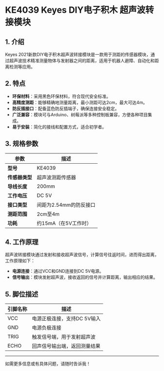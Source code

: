 
# KE4039 Keyes DIY电子积木 超声波转接模块

## 1. 介绍

Keyes 2021新款DIY电子积木超声波转接模块是一款用于测距的传感器模块，通过超声波技术精准测量物体与发射器之间的距离，适用于机器人避障、自动化和距离检测等应用。

## 2. 特点

- **环保材料**：采用黑色环保材料，符合现代安全标准。
- **高精度测距**：能够精确地测量距离，最小测距可达2cm，最大可达4m。
- **防反插接口**：配备蓝色防反插端子，确保连接安全稳定。
- **广泛兼容**：模块可与Arduino、树莓派等多种控制板兼容，方便各种项目集成。
- **易于安装**：简化的接线和配置方式，适合初学者。

## 3. 规格参数

| 参数          | 描述                     |
|---------------|-------------------------|
| **型号**      | KE4039                  |
| **传感器类型**| 超声波测距传感器       |
| **导线长度**  | 200mm                   |
| **工作电压**  | DC 5V                   |
| **接口类型**  | 间距为2.54mm的防反接口   |
| **测距范围**  | 2cm至4m                 |
| **功耗**      | 约15mA（在5V工作时）    |

## 4. 工作原理

超声波转接模块通过发射和接收超声波信号，计算信号往返时间，进而得出距离，工作原理如下：

- **电源连接**：通过VCC和GND连接到DC 5V电源。
- **信号输出**：模块发射超声波，接收返回的信号并计算距离，输出相应的结果。

## 5. 脚位描述

| 引脚名称 | 描述                             |
|----------|----------------------------------|
| VCC      | 电源正极连接，支持DC 5V输入    |
| GND      | 电源负极连接                     |
| TRIG     | 触发信号端，用于发射超声波     |
| ECHO     | 回声信号输出端，返回测量结果   |

---

如需更多信息或有具体问题，请随时告诉我！
